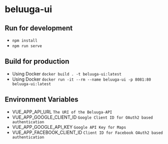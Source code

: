 # beluuga-ui

## Run for development
- `npm install`
- `npm run serve`

## Build for production
- Using Docker `docker build . -t beluuga-ui:latest`
- Using Docker `docker run -it --rm --name beluuga-ui -p 8081:80 beluuga-ui:latest`

## Environment Variables
- VUE_APP_API_URL  `The URI of the Beluuga-API`
- VUE_APP_GOOGLE_CLIENT_ID `Google Client ID for OAuth2 based authentication`
- VUE_APP_GOOGLE_API_KEY `Google API Key for Maps`
- VUE_APP_FACEBOOK_CLIENT_ID `Client ID for Facebook OAuth2 based authentication`